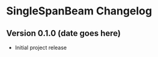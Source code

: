 SingleSpanBeam Changelog
================================

Version 0.1.0 (date goes here)
------------------------------

* Initial project release
